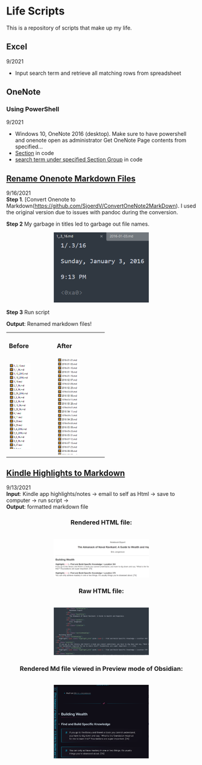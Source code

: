 # Life Scripts

This is a repository of scripts that make up my life. 

## Excel 
9/2021
* Input search term and retrieve all matching rows from spreadsheet

## OneNote
### Using PowerShell
9/2021<br/>
* Windows 10, OneNote 2016 (desktop). Make sure to have powershell and onenote open as administrator
Get OneNote Page contents from specified...
* [Section](/lib/pageContents.ps1) in code
* [search term under specified Section Group](/lib/search.ps1) in code

## [Rename Onenote Markdown Files](/lib/renameONoutput.py)
9/16/2021<br/>
**Step 1**. [Convert Onenote to Markdown(https://github.com/SjoerdV/ConvertOneNote2MarkDown). I used the original version due to issues with pandoc during the conversion. <br/>

**Step 2** My garbage in titles led to garbage out file names.<br/>
<div align=center>
  <img src="/media/garbage-in.png" style="width: 50%; height: 20%;"></div>

**Step 3** Run script<br/>

**Output**: Renamed markdown files!<br/>

  <table align=center>
    <tr>
      <td><h3>Before</h3></td>
      <td><h3>After</h3></td>
    </tr>
    <tr>
      <td><img src="/media/filenames-before.png" style="width: 50%; height: 50%;"></td>
      <td><img src="/media/filenames-after.png" style="width: 50%; height: 50%;"></td>
    </tr>
    </table>
    
## [Kindle Highlights to Markdown](/lib/kindleHtml2Md.py)
9/13/2021<br/>
**Input**: Kindle app highlights/notes → email to self as Html → save to computer → run script → <br/>
**Output**: formatted markdown file

<div align=center>
  <h3>Rendered HTML file:</h3><br/>  
<img src="/media/highlight-html1.png" style="width: 50%; height: 150;">
  
  <h3>Raw HTML file:</h3><br/>
<img src="/media/highlight-html2.png" style="width: 50%; height: 100;">
  
  <h3>Rendered Md file viewed in Preview mode of Obsidian:</h3><br/>
<img src="/media/highlight-md.png" style="width: 50%; height: auto;">
</div>

